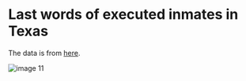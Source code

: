 # Last words of executed inmates in Texas

The data is from [here](http://www.tdcj.state.tx.us/death_row/dr_executed_offenders.html).

![image 11](https://user-images.githubusercontent.com/351828/47351356-15a10200-d6b8-11e8-875a-f08e649e1f94.png)
